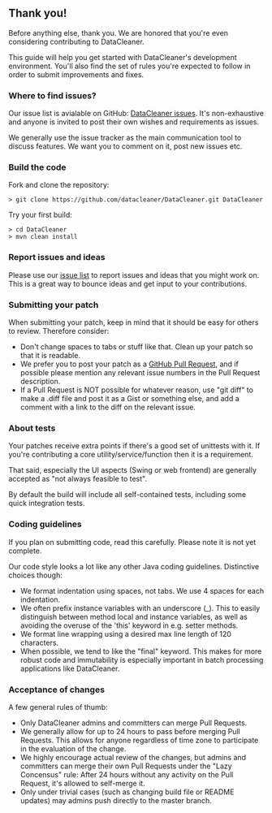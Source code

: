 ## Thank you!

Before anything else, thank you. We are honored that you're even considering contributing to DataCleaner.

This guide will help you get started with DataCleaner's development environment. You'll also find the set of rules you're expected to follow in order to submit improvements and fixes.

### Where to find issues?

Our issue list is avialable on GitHub: [DataCleaner issues](https://github.com/datacleaner/DataCleaner/issues). It's non-exhaustive and anyone is invited to post their own wishes and requirements as issues.

We generally use the issue tracker as the main communication tool to discuss features. We want you to comment on it, post new issues etc.

### Build the code

Fork and clone the repository:

```
> git clone https://github.com/datacleaner/DataCleaner.git DataCleaner
```

Try your first build:

```
> cd DataCleaner
> mvn clean install
```

### Report issues and ideas

Please use our [issue list](https://github.com/datacleaner/DataCleaner/issues) to report issues and ideas that you might work on. This is a great way to bounce ideas and get input to your contributions.

### Submitting your patch

When submitting your patch, keep in mind that it should be easy for others to review. Therefore consider:

* Don't change spaces to tabs or stuff like that. Clean up your patch so that it is readable.
* We prefer you to post your patch as a [GitHub Pull Request](https://github.com/datacleaner/DataCleaner/pulls), and if possible please mention any relevant issue numbers in the Pull Request description.
* If a Pull Request is NOT possible for whatever reason, use "git diff" to make a .diff file and post it as a Gist or something else, and add a comment with a link to the diff on the relevant issue.

### About tests

Your patches receive extra points if there's a good set of unittests with it. If you're contributing a core utility/service/function then it is a requirement.

That said, especially the UI aspects (Swing or web frontend) are generally accepted as "not always feasible to test".

By default the build will include all self-contained tests, including some quick integration tests.

### Coding guidelines

If you plan on submitting code, read this carefully. Please note it is not yet complete.

Our code style looks a lot like any other Java coding guidelines. Distinctive choices though:

* We format indentation using spaces, not tabs. We use 4 spaces for each indentation.
* We often prefix instance variables with an underscore (_). This to easily distinguish between method local and instance variables, as well as avoiding the overuse of the 'this' keyword in e.g. setter methods.
* We format line wrapping using a desired max line length of 120 characters.
* When possible, we tend to like the "final" keyword. This makes for more robust code and immutability is especially important in batch processing applications like DataCleaner.

### Acceptance of changes

A few general rules of thumb:

* Only DataCleaner admins and committers can merge Pull Requests.
* We generally allow for up to 24 hours to pass before merging Pull Requests. This allows for anyone regardless of time zone to participate in the evaluation of the change.
* We highly encourage actual review of the changes, but admins and committers can merge their own Pull Requests under the "Lazy Concensus" rule: After 24 hours without any activity on the Pull Request, it's allowed to self-merge it.
* Only under trivial cases (such as changing build file or README updates) may admins push directly to the master branch.
